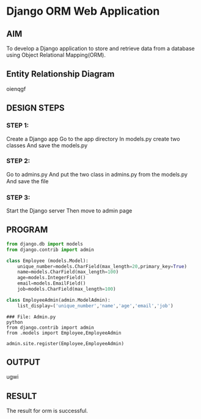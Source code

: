 # Django ORM Web Application

## AIM
To develop a Django application to store and retrieve data from a database using Object Relational Mapping(ORM).

## Entity Relationship Diagram

oienqgf

## DESIGN STEPS

### STEP 1:
Create a Django app Go to the app directory In models.py create two classes And
save the models.py
### STEP 2:
Go to admins.py And put the two class in admins.py from the models.py And save
the ﬁle
### STEP 3:
Start the Django server Then move to admin page
## PROGRAM
```python
from django.db import models
from django.contrib import admin

class Employee (models.Model):
    unique_number=models.CharField(max_length=20,primary_key=True)
    name=models.CharField(max_length=100)
    age=models.IntegerField()
    email=models.EmailField()
    job=models.CharField(max_length=100)

class EmployeeAdmin(admin.ModelAdmin):
    list_display=('unique_number','name','age','email','job')
```
```
### File: Admin.py
python
from django.contrib import admin
from .models import Employee,EmployeeAdmin

admin.site.register(Employee,EmployeeAdmin)
```

## OUTPUT
ugwi

## RESULT
The result for orm is successful.